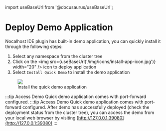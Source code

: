 import useBaseUrl from '@docusaurus/useBaseUrl';

# Deploy Demo Application

Nocalhost IDE plugin has built-in demo application, you can quickly install it through the following steps:

1. Select any namespace from the cluster tree
2. Click on the <img src={useBaseUrl('/img/icons/install-app-icon.jpg')} width="20" /> icon to deploy application
3. Select `Install Quick Demo` to install the demo application

<figure className="img-frame">
  <img className="gif-img" src={useBaseUrl('/img/opt/deploy-demo.gif')} />
  <figcaption>Install the quick demo application</figcaption>
</figure>

:::tip Access Demo Quick demo application comes with port-forward configured. :::tip Access Demo Quick demo application comes with port-forward configured. After demo has successfully deployed (check the deployment status from the cluster tree), you can access the demo from your local web browser by visiting [http://127.0.0.1:39080](http://127.0.0.1:39080) :::

